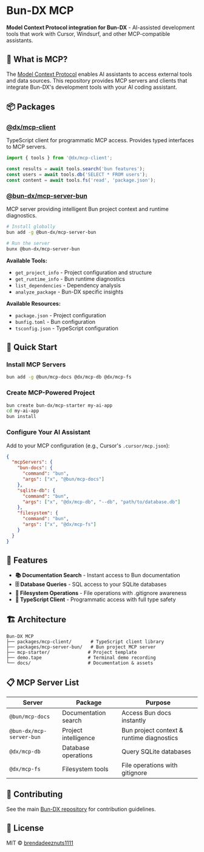 # Bun-DX MCP

**Model Context Protocol integration for Bun-DX** - AI-assisted development tools that work with Cursor, Windsurf, and other MCP-compatible assistants.

## 🚀 What is MCP?

The [Model Context Protocol](https://modelcontextprotocol.io/) enables AI assistants to access external tools and data sources. This repository provides MCP servers and clients that integrate Bun-DX's development tools with your AI coding assistant.

## 📦 Packages

### [@dx/mcp-client](packages/mcp-client/)
TypeScript client for programmatic MCP access. Provides typed interfaces to MCP servers.

```typescript
import { tools } from '@dx/mcp-client';

const results = await tools.search('bun features');
const users = await tools.db('SELECT * FROM users');
const content = await tools.fs('read', 'package.json');
```

### [@bun-dx/mcp-server-bun](packages/mcp-server-bun/)
MCP server providing intelligent Bun project context and runtime diagnostics.

```bash
# Install globally
bun add -g @bun-dx/mcp-server-bun

# Run the server
bunx @bun-dx/mcp-server-bun
```

**Available Tools:**
- `get_project_info` - Project configuration and structure
- `get_runtime_info` - Bun runtime diagnostics
- `list_dependencies` - Dependency analysis
- `analyze_package` - Bun-DX specific insights

**Available Resources:**
- `package.json` - Project configuration
- `bunfig.toml` - Bun configuration
- `tsconfig.json` - TypeScript configuration

## 🚀 Quick Start

### Install MCP Servers
```bash
bun add -g @bun/mcp-docs @dx/mcp-db @dx/mcp-fs
```

### Create MCP-Powered Project
```bash
bun create bun-dx/mcp-starter my-ai-app
cd my-ai-app
bun install
```

### Configure Your AI Assistant
Add to your MCP configuration (e.g., Cursor's `.cursor/mcp.json`):
```json
{
  "mcpServers": {
    "bun-docs": {
      "command": "bun",
      "args": ["x", "@bun/mcp-docs"]
    },
    "sqlite-db": {
      "command": "bun",
      "args": ["x", "@dx/mcp-db", "--db", "path/to/database.db"]
    },
    "filesystem": {
      "command": "bun",
      "args": ["x", "@dx/mcp-fs"]
    }
  }
}
```

## 🎯 Features

- **📚 Documentation Search** - Instant access to Bun documentation
- **🗄️ Database Queries** - SQL access to your SQLite databases
- **📁 Filesystem Operations** - File operations with .gitignore awareness
- **🔧 TypeScript Client** - Programmatic access with full type safety

## 🏗️ Architecture

```
Bun-DX MCP
├── packages/mcp-client/       # TypeScript client library
├── packages/mcp-server-bun/   # Bun project MCP server
├── mcp-starter/              # Project template
├── demo.tape                 # Terminal demo recording
└── docs/                     # Documentation & assets
```

## 📋 MCP Server List

| Server | Package | Purpose |
|--------|---------|---------|
| `@bun/mcp-docs` | Documentation search | Access Bun docs instantly |
| `@bun-dx/mcp-server-bun` | Project intelligence | Bun project context & runtime diagnostics |
| `@dx/mcp-db` | Database operations | Query SQLite databases |
| `@dx/mcp-fs` | Filesystem tools | File operations with gitignore |

## 🤝 Contributing

See the main [Bun-DX repository](https://github.com/brendadeeznuts1111/Bun-dx-mcp) for contribution guidelines.

## 📄 License

MIT © [brendadeeznuts1111](https://github.com/brendadeeznuts1111)

